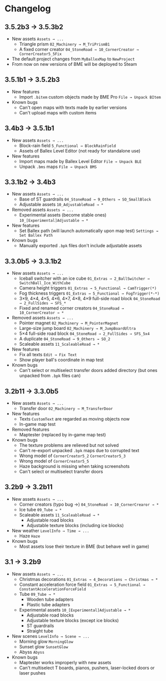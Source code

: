 # Changelog

## 3.5.2b3 → 3.5.3b2

- New assets `Assets → ...`
  - Triangle prism `02_Machinery → M_TriPrismB1`
  - A fixed corner creator `04_StoneRoad → 10_CornerCreator → CornerCreator5_5Fix`
- The default project changes from `MyBallexMap` to `NewProject`
- From now on new versions of BME will be deployed to Steam

## 3.5.1b1 → 3.5.2b3

- New features
  - Import `.bitem` custom objects made by BME Pro `File → Unpack BItem`
- Known bugs
  - Can't open maps with texts made by earlier versions <badge text="3.5.3b2" type="warning"/>
  - Can't upload maps with custom items <badge text="3.5.3b2"/>

## 3.4b3 → 3.5.1b1

- New assets `Assets → ...`
  - Block-rain field `5_Functional → BlockRainField`
  - Assets of Ballex Level Editor (not ready for standalone use)
- New features
  - Import maps made by Ballex Level Editor `File → Unpack BLE`
  - Unpack `.bms` maps `File → Unpack BMS`

## 3.3.1b2 → 3.4b3

- New assets `Assets → ...`
  - Base of ST guardrails `04_StoneRoad → 9_Others → SO_SmallBlock`
  - Adjustable assets `10_AdjustableRoad → *`
- Removed assets `Assets → ...`
  - Experimental assets (become stable ones) `10_[Experimental]Adjustable → *`
- New features
  - Set Ballex path (will launch automatically upon map test) `Settings → Set Ballex Path`
- Known bugs
  - Manually exported `.bpk` files don't include adjustable assets <badge text="Not fixed" type="danger"/>

## 3.3.0b5 → 3.3.1b2

- New assets `Assets → ...`
  - Iceball switcher with an ice cube `01_Extras → 2_BallSwitcher → SwitchBall_Ice_WithCube`
  - Camera height triggers `01_Extras → 5_Functional → CamTrigger(*)`
  - Fog thickness triggers `01_Extras → 5_Functional → FogTrigger(*-*)`
  - 3×9, 4×4, 4×5, 4×6, 4×7, 4×8, 4×9 full-side road block `04_StoneRoad → 2_FullSides → SFS_*`
  - Fixed and renamed corner creators `04_StoneRoad → 10_CornerCreator → *`
- Removed assets `Assets → ...`
  - Pointer magnet `02_Machinery → M_PointerMagnet`
  - Large-size jump board `02_Machinery → M_JumpBoardUltra`
  - 5×4 full-side road block `04_StoneRoad → 2_FullSides → SFS_5x4`
  - A duplicate `04_StoneRoad → 9_Others → SO_2`
  - Scaleable assets `11_ScaleableRoad → *`
- New features
  - Fix all texts `Edit → Fix Text`
  - Show player ball's coordinate in map test
- Known bugs
  - Can't select or multiselect transfer doors added directory (but ones unpacked from `.bpk` files can) <badge text="Not fixed" type="danger"/>

## 3.2b11 → 3.3.0b5

- New assets `Assets → ...`
  - Transfer door `02_Machinery → M_TransferDoor`
- New features
  - Texts `CustomText` are regarded as moving objects now
  - In-game map test
- Removed features
  - Maptester (replaced by in-game map test)
- Known bugs
  - The texture problems are relieved but not solved <badge text="3.3.1b2"/>
  - Can't re-export unpacked `.bpk` maps due to corrupted text <badge text="3.3.1b2"/>
  - Wrong model of `CornerCreator5_2` `CornerCreator5_3` <badge text="3.3.1b2"/>
  - Wrong model of `CornerCreator5_5` <badge text="3.5.3b2"/>
  - Haze background is missing when taking screenshots <badge text="3.3.1b2"/>
  - Can't select or multiselect transfer doors <badge text="3.3.1b2" type="warning"/>

## 3.2b9 → 3.2b11

- New assets `Assets → ...`
  - Corner creators (typo bug →) `04_StoneRoad → 10_CornerCrearor → *`
  - Ice tube `09_Tube → *`
  - Scaleable assets `11_ScaleableRoad → *`
    - Adjustable road blocks
    - Adjustable texture blocks (including ice blocks)
- New weather `LevelInfo → Time → ...`
  - Haze `Haze`
- Known bugs
  - Most assets lose their texture in BME (but behave well in game) <badge text="3.3.1b2"/>

## 3.1 → 3.2b9

- New assets `Assets → ...`
  - Christmas decorations `01_Extras → 4_Decorations → Christmas → *`
  - Constant acceleration force field `01_Extras → 5_Functional → ConstantAccelerationForceField`
  - Tube `09_Tube → *`
    - Wooden tube adapters
    - Plastic tube adapters
  - Experimental assets `10_[Experimental]Adjustable → *`
    - Adjustable road blocks
    - Adjustable texture blocks (except ice blocks)
    - ST guardrails
    - Straight tube
- New scenes `LevelInfo → Scene → ...`
  - Morning glow `MorningGlow`
  - Sunset glow `SunsetGlow`
  - Abyss `Abyss`
- Known bugs
  - Maptester works improperly with new assets <badge text="3.3.0b5"/>
  - Can't multiselect T boards, pianos, pushers, laser-locked doors or laser pushes <badge text="Not fixed" type="danger"/>

